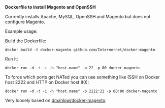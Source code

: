 __Dockerfile to install Magento and OpenSSH__

Currently installs Apache, MySQL, OpenSSH and Magento but does not configure Magento.

Example usage:

Build the Dockerfile:

    docker build -t docker-magento github.com/Intermernet/docker-magento

Run it:

    docker run -d -t -i -h "host.name" -p 22 -p 80 docker-magento

To force which ports get NATed you can use something like (SSH on Docker host 2222 and HTTP on Docker host 80):

    docker run -d -t -i -h "host.name" -p 2222:22 -p 80:80 docker-magento

Very loosely based on [dmahlow/docker-magento](https://github.com/dmahlow/docker-magento)

